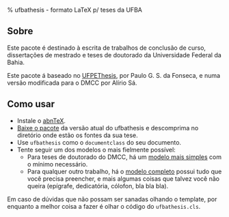 % ufbathesis - formato LaTeX p/ teses da UFBA

## Sobre

Este pacote é destinado à escrita de trabalhos de conclusão de curso,
dissertações de mestrado e teses de doutorado da Universidade Federal da Bahia.

Este pacote á baseado no
[UFPEThesis](http://www.cin.ufpe.br/~paguso/ufpethesis/), por Paulo G. S. da
Fonseca, e numa versão modificada para o DMCC por Alírio Sá.

## Como usar

* Instale o [abnTeX](http://abntex.codigolivre.org.br/).
* [Baixe o pacote](ufbathesis-##VERSION##.tar.gz) da versão atual do ufbathesis
  e descomprima no diretório onde estão os fontes da sua tese.
* Use `ufbathesis` como o `documentclass` do seu documento.
* Tente seguir um dos modelos o mais fielmente possível:
    * Para teses de doutorado do DMCC, há um [modelo mais
      simples](template.tex) com o mínimo necessário.
    * Para qualquer outro trabalho, há o [modelo completo](template-full.tex)
      possui tudo que você precisa preencher, e mais algumas coisas que talvez
      você não queira (epígrafe, dedicatória, cólofon, bla bla bla).

Em caso de dúvidas que não possam ser sanadas olhando o template, por enquanto
a melhor coisa a fazer é olhar o código do `ufbathesis.cls`.
